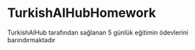 # TurkishAIHubHomework
TurkishAIHub tarafından sağlanan 5 günlük eğitimin ödevlerini barındırmaktadır
